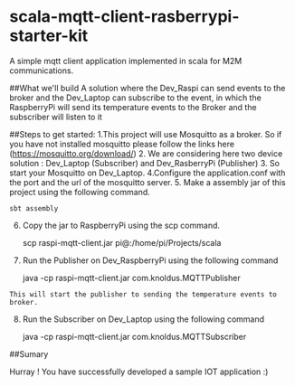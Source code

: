 # scala-mqtt-client-rasberrypi-starter-kit
A simple mqtt client application implemented in scala for M2M communications.

##What we'll build 
A solution where the Dev_Raspi can send events to the broker and the Dev_Laptop can subscribe to the event, in which the RaspberryPi will send its temperature events to the Broker and the subscriber will listen to it

##Steps to get started:
  1.This project will use Mosquitto as a broker. So if you have not installed mosquitto please follow the links here  (https://mosquitto.org/download/)
  2. We are considering here two device solution : Dev_Laptop (Subscriber) and Dev_RasberryPi (Publisher)
  3. So start your Mosquitto on Dev_Laptop.
  4.Configure the application.conf with the port and the url of the mosquitto server. 
  5. Make a assembly jar of this project using the following command.

    sbt assembly
  
  6. Copy the jar to RaspberryPi using the scp command.

      scp raspi-mqtt-client.jar pi@<pi-ip-address>:/home/pi/Projects/scala
  
  7. Run the Publisher on Dev_RaspberryPi using the following command
  
      java -cp raspi-mqtt-client.jar com.knoldus.MQTTPublisher

    This will start the publisher to sending the temperature events to broker. 
  
  8. Run the Subscriber on Dev_Laptop using the following command
  
      java -cp raspi-mqtt-client.jar com.knoldus.MQTTSubscriber

##Sumary 

Hurray ! You have successfully developed a sample IOT application :)
